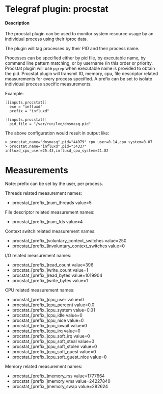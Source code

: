 # Telegraf plugin: procstat

#### Description

The procstat plugin can be used to monitor system resource usage by an
individual process using their /proc data.

The plugin will tag processes by their PID and their process name.

Processes can be specified either by pid file, by executable name, by command
line pattern matching, or by username (in this order or priority. Procstat
plugin will use `pgrep` when executable name is provided to obtain the pid.
Procstat plugin will transmit IO, memory, cpu, file descriptor related
measurements for every process specified. A prefix can be set to isolate
individual process specific measurements.

Example:

```
[[inputs.procstat]]
  exe = "influxd"
  prefix = "influxd"

[[inputs.procstat]]
  pid_file = "/var/run/lxc/dnsmasq.pid"
```

The above configuration would result in output like:

```
> procstat,name="dnsmasq",pid="44979" cpu_user=0.14,cpu_system=0.07
> procstat,name="influxd",pid="34337" influxd_cpu_user=25.43,influxd_cpu_system=21.82
```

# Measurements
Note: prefix can be set by the user, per process.


Threads related measurement names:
- procstat_[prefix_]num_threads value=5

File descriptor related measurement names:
- procstat_[prefix_]num_fds value=4

Context switch related measurement names:
- procstat_[prefix_]voluntary_context_switches value=250
- procstat_[prefix_]involuntary_context_switches value=0

I/O related measurement names:
- procstat_[prefix_]read_count value=396
- procstat_[prefix_]write_count value=1
- procstat_[prefix_]read_bytes value=1019904
- procstat_[prefix_]write_bytes value=1

CPU related measurement names:
- procstat_[prefix_]cpu_user value=0
- procstat_[prefix_]cpu_percent value=0.0
- procstat_[prefix_]cpu_system value=0.01
- procstat_[prefix_]cpu_idle value=0
- procstat_[prefix_]cpu_nice value=0
- procstat_[prefix_]cpu_iowait value=0
- procstat_[prefix_]cpu_irq value=0
- procstat_[prefix_]cpu_soft_irq value=0
- procstat_[prefix_]cpu_soft_steal value=0
- procstat_[prefix_]cpu_soft_stolen value=0
- procstat_[prefix_]cpu_soft_guest value=0
- procstat_[prefix_]cpu_soft_guest_nice value=0

Memory related measurement names:
- procstat_[prefix_]memory_rss value=1777664
- procstat_[prefix_]memory_vms value=24227840
- procstat_[prefix_]memory_swap value=282624
